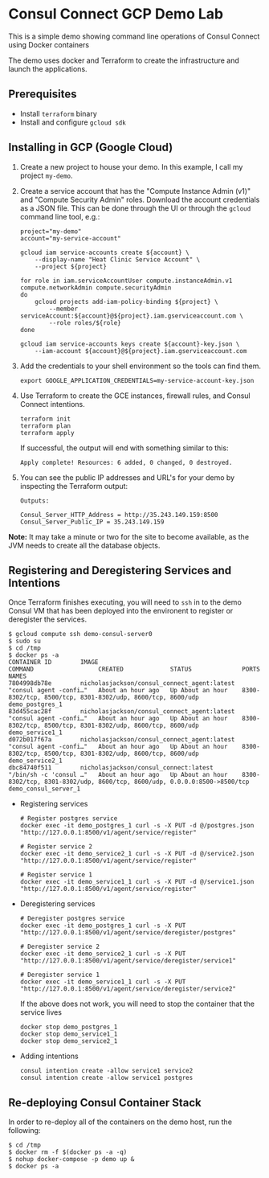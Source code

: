 Consul Connect GCP Demo Lab
==================================

This is a simple demo showing command line operations of Consul Connect using Docker containers

The demo uses docker and  Terraform to create the infrastructure and launch the applications.

## Prerequisites

 * Install `terraform` binary
 * Install and configure `gcloud sdk` 

## Installing in GCP (Google Cloud)

 1. Create a new project to house your demo. In this example, I call my project `my-demo`.

 2. Create a service account that has the "Compute Instance Admin (v1)" and "Compute Security Admin" roles. Download the account credentials as a JSON file. This can be done through the UI or through the `gcloud` command line tool, e.g.:

        project="my-demo"
        account="my-service-account"

        gcloud iam service-accounts create ${account} \
            --display-name "Heat Clinic Service Account" \
            --project ${project}

        for role in iam.serviceAccountUser compute.instanceAdmin.v1 compute.networkAdmin compute.securityAdmin
        do
            gcloud projects add-iam-policy-binding ${project} \
                --member serviceAccount:${account}@${project}.iam.gserviceaccount.com \
                --role roles/${role}
        done

        gcloud iam service-accounts keys create ${account}-key.json \
            --iam-account ${account}@${project}.iam.gserviceaccount.com

 3. Add the credentials to your shell environment so the tools can find them.

        export GOOGLE_APPLICATION_CREDENTIALS=my-service-account-key.json

 4. Use Terraform to create the GCE instances, firewall rules, and Consul Connect intentions.

        terraform init
        terraform plan
        terraform apply

    If successful, the output will end with something similar to this:

        Apply complete! Resources: 6 added, 0 changed, 0 destroyed.

 5. You can see the public IP addresses and URL's for your demo by inspecting the Terraform output:

        Outputs:

        Consul_Server_HTTP_Address = http://35.243.149.159:8500
        Consul_Server_Public_IP = 35.243.149.159

**Note:** It may take a minute or two for the site to become available, as the JVM needs to create all the database objects.

## Registering and Deregistering Services and Intentions
Once Terraform finishes executing, you will need to `ssh` in to the demo Consul VM that has  been deployed into the environent to register or deregister the services.

```
$ gcloud compute ssh demo-consul-server0 
$ sudo su
$ cd /tmp
$ docker ps -a
CONTAINER ID        IMAGE                                         COMMAND                  CREATED             STATUS              PORTS                                                                      NAMES
7804998db78e        nicholasjackson/consul_connect_agent:latest   "consul agent -confi…"   About an hour ago   Up About an hour    8300-8302/tcp, 8500/tcp, 8301-8302/udp, 8600/tcp, 8600/udp                 demo_postgres_1
83d455cac28f        nicholasjackson/consul_connect_agent:latest   "consul agent -confi…"   About an hour ago   Up About an hour    8300-8302/tcp, 8500/tcp, 8301-8302/udp, 8600/tcp, 8600/udp                 demo_service1_1
d072b017f67a        nicholasjackson/consul_connect_agent:latest   "consul agent -confi…"   About an hour ago   Up About an hour    8300-8302/tcp, 8500/tcp, 8301-8302/udp, 8600/tcp, 8600/udp                 demo_service2_1
dbc84740f511        nicholasjackson/consul_connect:latest         "/bin/sh -c 'consul …"   About an hour ago   Up About an hour    8300-8302/tcp, 8301-8302/udp, 8600/tcp, 8600/udp, 0.0.0.0:8500->8500/tcp   demo_consul_server_1
```
* Registering services
  ```
  # Register postgres service
  docker exec -it demo_postgres_1 curl -s -X PUT -d @/postgres.json "http://127.0.0.1:8500/v1/agent/service/register"

  # Register service 2
  docker exec -it demo_service2_1 curl -s -X PUT -d @/service2.json "http://127.0.0.1:8500/v1/agent/service/register"

  # Register service 1
  docker exec -it demo_service1_1 curl -s -X PUT -d @/service1.json "http://127.0.0.1:8500/v1/agent/service/register"
  ```
* Deregistering services
  ```
  # Deregister postgres service
  docker exec -it demo_postgres_1 curl -s -X PUT "http://127.0.0.1:8500/v1/agent/service/deregister/postgres"

  # Deregister service 2
  docker exec -it demo_service2_1 curl -s -X PUT "http://127.0.0.1:8500/v1/agent/service/deregister/service1"

  # Deregister service 1
  docker exec -it demo_service1_1 curl -s -X PUT "http://127.0.0.1:8500/v1/agent/service/deregister/service2"
  ```
  If the above does not work, you will need to stop the container that the service lives
  ```
  docker stop demo_postgres_1
  docker stop demo_service1_1
  docker stop demo_service2_1
  ```
* Adding intentions
  ```
  consul intention create -allow service1 service2
  consul intention create -allow service1 postgres
  ```
## Re-deploying Consul Container Stack
In order to re-deploy all of the containers on the demo host, run the following:

```
$ cd /tmp
$ docker rm -f $(docker ps -a -q)
$ nohup docker-compose -p demo up &
$ docker ps -a
```